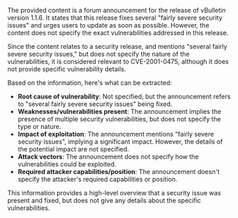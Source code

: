 The provided content is a forum announcement for the release of vBulletin version 1.1.6. It states that this release fixes several "fairly severe security issues" and urges users to update as soon as possible. However, the content does not specify the exact vulnerabilities addressed in this release.

Since the content relates to a security release, and mentions "several fairly severe security issues," but does not specify the nature of the vulnerabilities, it is considered relevant to CVE-2001-0475, although it does not provide specific vulnerability details.

Based on the information, here's what can be extracted:

* **Root cause of vulnerability**: Not specified, but the announcement refers to "several fairly severe security issues" being fixed.
* **Weaknesses/vulnerabilities present**: The announcement implies the presence of multiple security vulnerabilities, but does not specify the type or nature.
* **Impact of exploitation**: The announcement mentions "fairly severe security issues", implying a significant impact. However, the details of the potential impact are not specified.
* **Attack vectors**: The announcement does not specify how the vulnerabilities could be exploited.
* **Required attacker capabilities/position**: The announcement doesn't specify the attacker's required capabilities or position.

This information provides a high-level overview that a security issue was present and fixed, but does not give any details about the specific vulnerabilities.